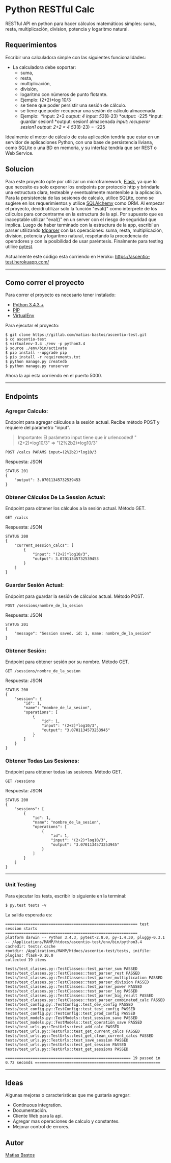 # Python RESTful Calc

RESTful API en python para hacer cálculos matemáticos simples: suma, resta, multiplicación, division, potencia y logaritmo natural.

## Requerimientos
Escribir una calculadora simple con las siguientes funcionalidades:
- La calculadora debe soportar:
    - suma,  
    - resta,   
    - multiplicación,  
    - división,  
    - logaritmo con números de punto flotante. 
    - Ejemplo: (2+2)*log 10/3 
    - se tiene que poder persistir una sesión de cálculo. 
    - se tiene que poder recuperar una sesión de cálculo almacenada.
    - Ejemplo: 
        *input: 2+2
        *output: 4
        *input: 5*3*(8-23)
        *output: -225
        *input: guardar sesion1
        *output: sesion1 almacenada
        *input: recuperar sesion1
        *output: 2+2 = 4
                 5*3*(8-23) = -225

Idealmente el motor de cálculo de esta aplicación tendría que estar en un servidor de aplicaciones Python, con una base de persistencia liviana, como SQLite o una BD en memoria, y su interfaz tendría que ser REST o Web Service. 

## Solucion
Para este proyecto opte por utilizar un microframework, [Flask](http://flask.pocoo.org/), ya que lo que necesito es solo exponer los endpoints por protocolo http y brindarle una estructura clara, testeable y eventualmente mantenible a la aplicación.
Para la persistencia de las sesiones de calculo, utilice SQLite, como se sugiere en los requerimientos y utilice [SQLAlchemy](http://www.sqlalchemy.org/) como ORM.
Al empezar el proyecto, decidí utilizar solo la función "eval()" como interprete de los cálculos para concentrarme en la estructura de la api. Por supuesto que es inaceptable utilizar "eval()" en un server con el riesgo de seguridad que implica. Luego de haber terminado con la estructura de la app, escribí un parser utilizando [tdparser](https://github.com/rbarrois/tdparser) con las operaciones: suma, resta, multiplicación, division, potencia y logaritmo natural, respetando la procedencia de operadores y con la posibilidad de usar paréntesis.
Finalmente para testing utilice [pytest](https://pytest-flask.readthedocs.org/).

Actualmente este código esta corriendo en Heroku: https://ascentio-test.herokuapp.com/

---

## Como correr el proyecto
Para correr el proyecto es necesario tener instalado:
- [Python 3.4.3 +](https://www.python.org/downloads/release/python-343/)
- [PIP](https://pip.pypa.io/en/stable/)
- [VirtualEnv](https://virtualenv.pypa.io/en/latest/)

Para ejecutar el proyecto:
```
$ git clone https://gitlab.com/matias-bastos/ascentio-test.git
$ cd ascentio-test
$ virtualenv-3.4 ./env -p python3.4
$ source ./env/bin/activate
$ pip install --upgrade pip
$ pip install -r requirements.txt
$ python manage.py createdb
$ python manage.py runserver
```

Ahora la api esta corriendo en el puerto 5000.

---

## Endpoints

### Agregar Calculo:
Endpoint para agregar cálculos a la sesión actual. Recibe método POST y requiere del parámetro "input". 

> Importante: El parámetro input tiene que ir urlencoded!  "(2+2)*log10/3" => "(2%2b2)*log10/3"


```
POST /calcs PARAMS input=(2%2b2)*log10/3
```

Respuesta: JSON
```
STATUS 201
{
    "output": 3.07011345732539453
}
```

### Obtener Cálculos De La Session Actual:
Endpoint para obtener los cálculos a la sesión actual. Método GET.
```
GET /calcs 
```

Respuesta: JSON
```
STATUS 200
{
    "current_session_calcs": [
        {
            "input": "(2+2)*log10/3",
            "output": 3.07011345732539453
        }
    ]
}
```

### Guardar Sesión Actual:
Endpoint para guardar la sesión de cálculos actual. Método POST.
```
POST /sessions/nombre_de_la_sesion
```

Respuesta: JSON
```
STATUS 201
{
    "message": "Session saved. id: 1, name: nombre_de_la_sesion"
}
```

### Obtener Sesión:
Endpoint para obtener sesión por su nombre. Método GET.
```
GET /sessions/nombre_de_la_sesion
```

Respuesta: JSON
```
STATUS 200
{
    "session": {
        "id": 1,
        "name": "nombre_de_la_sesion",
        "operations": [
            {
                "id": 1,
                "input": "(2+2)*log10/3",
                "output": "3.0701134573253945"
            }
        ]
    }
}
```

### Obtener Todas Las Sesiones:
Endpoint para obtener todas las sesiones. Método GET.
```
GET /sessions
```

Respuesta: JSON
```
STATUS 200
{
    "sessions": [
        {
            "id": 1,
            "name": "nombre_de_la_sesion",
            "operations": [
                {
                    "id": 1,
                    "input": "(2+2)*log10/3",
                    "output": "3.0701134573253945"
                }
            ]
        }
    ]
}
```

---

### Unit Testing
Para ejecutar los tests, escribir lo siguiente en la terminal:
```
$ py.test tests -v
```

La salida esperada es:

```
========================================================== test session starts ==========================================================
platform darwin -- Python 3.4.3, pytest-2.8.0, py-1.4.30, pluggy-0.3.1 -- /Applications/MAMP/htdocs/ascentio-test/env/bin/python3.4
cachedir: tests/.cache
rootdir: /Applications/MAMP/htdocs/ascentio-test/tests, inifile:
plugins: flask-0.10.0
collected 19 items

tests/test_classes.py::TestClasses::test_parser_sum PASSED
tests/test_classes.py::TestClasses::test_parser_rest PASSED
tests/test_classes.py::TestClasses::test_parser_multiplication PASSED
tests/test_classes.py::TestClasses::test_parser_division PASSED
tests/test_classes.py::TestClasses::test_parser_power PASSED
tests/test_classes.py::TestClasses::test_parser_log PASSED
tests/test_classes.py::TestClasses::test_parser_big_result PASSED
tests/test_classes.py::TestClasses::test_parser_combinated_calc PASSED
tests/test_config.py::TestConfig::test_dev_config PASSED
tests/test_config.py::TestConfig::test_test_config PASSED
tests/test_config.py::TestConfig::test_prod_config PASSED
tests/test_models.py::TestModels::test_session_save PASSED
tests/test_models.py::TestModels::test_operation_save PASSED
tests/test_urls.py::TestUrls::test_add_calc PASSED
tests/test_urls.py::TestUrls::test_get_current_calcs PASSED
tests/test_urls.py::TestUrls::test_get_clean_current_calcs PASSED
tests/test_urls.py::TestUrls::test_save_session PASSED
tests/test_urls.py::TestUrls::test_get_session PASSED
tests/test_urls.py::TestUrls::test_get_sessions PASSED

======================================================= 19 passed in 0.72 seconds =======================================================
```

---

## Ideas
Algunas mejoras o características que me gustaría agregar:
- Continuous integration.
- Documentación.
- Cliente Web para la api.
- Agregar mas operaciones de calculo y constantes.
- Mejorar control de errores.


## Autor

[Matias Bastos](https://ar.linkedin.com/in/matiasbastos)
